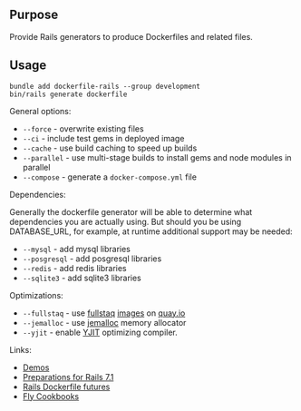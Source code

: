 ## Purpose

Provide Rails generators to produce Dockerfiles and related files.

## Usage

```
bundle add dockerfile-rails --group development
bin/rails generate dockerfile
```

General options:

* `--force` - overwrite existing files
* `--ci` - include test gems in deployed image
* `--cache` - use build caching to speed up builds
* `--parallel` - use multi-stage builds to install gems and node modules in parallel
* `--compose` - generate a `docker-compose.yml` file

Dependencies:

Generally the dockerfile generator will be able to determine what dependencies you
are actually using.  But should you be using DATABASE_URL, for example, at runtime
additional support may be needed:

* `--mysql` - add mysql libraries
* `--posgresql` - add posgresql libraries
* `--redis` - add redis libraries
* `--sqlite3` - add sqlite3 libraries

Optimizations:

* `--fullstaq` - use [fullstaq](https://fullstaqruby.org/) [images](https://github.com/evilmartians/fullstaq-ruby-docker) on [quay.io](https://quay.io/repository/evl.ms/fullstaq-ruby?tab=tags&tag=latest)
* `--jemalloc` - use [jemalloc](https://jemalloc.net/) memory allocator
* `--yjit` - enable [YJIT](https://github.com/ruby/ruby/blob/master/doc/yjit/yjit.md) optimizing compiler.

Links:

* [Demos](./DEMO.md)
* [Preparations for Rails 7.1](https://community.fly.io/t/preparations-for-rails-7-1/9512)
* [Rails Dockerfile futures](https://discuss.rubyonrails.org/t/rails-dockerfile-futures/82091/1)
* [Fly Cookbooks](https://fly.io/docs/rails/cookbooks/)
